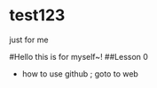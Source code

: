 test123
=======

just for me

#Hello this is for myself~!
##Lesson 0
* how to use github ;
goto to web